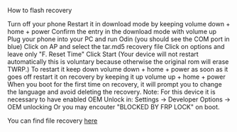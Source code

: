 How to flash recovery

Turn off your phone
Restart it in download mode by keeping volume down + home + power
Confirm the entry in the download mode with volume up
Plug your phone into your PC and run Odin (you should see the COM port in blue)
Click on AP and select the tar.md5 recovery file
Click on options and leave only "F. Reset Time"
Click Start
(Your device will not restart automatically this is voluntary because otherwise the original rom will erase TWRP.)
To restart it keep down volume down + home + power as soon as it goes off restart it on recovery by keeping it up volume up + home + power
When you boot for the first time on recovery, it will prompt you to change the language and avoid deleting the recovery.
Note: For this device it is necessary to have enabled OEM Unlock in:
Settings -> Developer Options -> OEM unlocking
Or you may encouter "BLOCKED BY FRP LOCK" on boot.

You can find file recovery [here](https://github.com/sunshine307/lineage-realease-j3xlte/releases/tag/twrp_3.0.2-1_sm-j320h_261016.tar)
